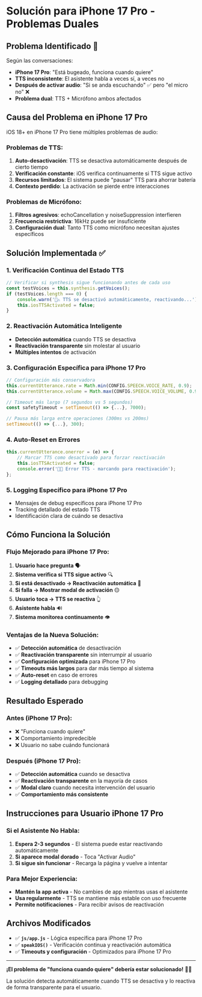 # Solución para iPhone 17 Pro - Problemas Duales

## Problema Identificado 🐛

Según las conversaciones:
- **iPhone 17 Pro**: "Está bugeado, funciona cuando quiere"
- **TTS inconsistente**: El asistente habla a veces sí, a veces no
- **Después de activar audio**: "Si se anda escuchando" ✅ pero "el micro no" ❌
- **Problema dual**: TTS + Micrófono ambos afectados

## Causa del Problema en iPhone 17 Pro

iOS 18+ en iPhone 17 Pro tiene múltiples problemas de audio:

### Problemas de TTS:
1. **Auto-desactivación**: TTS se desactiva automáticamente después de cierto tiempo
2. **Verificación constante**: iOS verifica continuamente si TTS sigue activo
3. **Recursos limitados**: El sistema puede "pausar" TTS para ahorrar batería
4. **Contexto perdido**: La activación se pierde entre interacciones

### Problemas de Micrófono:
1. **Filtros agresivos**: echoCancellation y noiseSuppression interfieren
2. **Frecuencia restrictiva**: 16kHz puede ser insuficiente
3. **Configuración dual**: Tanto TTS como micrófono necesitan ajustes específicos

## Solución Implementada ✅

### 1. **Verificación Continua del Estado TTS**
```javascript
// Verificar si synthesis sigue funcionando antes de cada uso
const testVoices = this.synthesis.getVoices();
if (testVoices.length === 0) {
    console.warn('🍎⚠️ TTS se desactivó automáticamente, reactivando...');
    this.iosTTSActivated = false;
}
```

### 2. **Reactivación Automática Inteligente**
- **Detección automática** cuando TTS se desactiva
- **Reactivación transparente** sin molestar al usuario
- **Múltiples intentos** de activación

### 3. **Configuración Específica para iPhone 17 Pro**
```javascript
// Configuración más conservadora
this.currentUtterance.rate = Math.min(CONFIG.SPEECH.VOICE_RATE, 0.9);
this.currentUtterance.volume = Math.max(CONFIG.SPEECH.VOICE_VOLUME, 0.9);

// Timeout más largo (7 segundos vs 5 segundos)
const safetyTimeout = setTimeout(() => {...}, 7000);

// Pausa más larga entre operaciones (300ms vs 200ms)
setTimeout(() => {...}, 300);
```

### 4. **Auto-Reset en Errores**
```javascript
this.currentUtterance.onerror = (e) => {
    // Marcar TTS como desactivado para forzar reactivación
    this.iosTTSActivated = false;
    console.error('🍎❌ Error TTS - marcando para reactivación');
};
```

### 5. **Logging Específico para iPhone 17 Pro**
- Mensajes de debug específicos para iPhone 17 Pro
- Tracking detallado del estado TTS
- Identificación clara de cuándo se desactiva

## Cómo Funciona la Solución

### Flujo Mejorado para iPhone 17 Pro:
1. **Usuario hace pregunta** 🗣️
2. **Sistema verifica si TTS sigue activo** 🔍
3. **Si está desactivado → Reactivación automática** 🔄
4. **Si falla → Mostrar modal de activación** 🟡
5. **Usuario toca → TTS se reactiva** 👆
6. **Asistente habla** 🔊
7. **Sistema monitorea continuamente** 👁️

### Ventajas de la Nueva Solución:
- ✅ **Detección automática** de desactivación
- ✅ **Reactivación transparente** sin interrumpir al usuario
- ✅ **Configuración optimizada** para iPhone 17 Pro
- ✅ **Timeouts más largos** para dar más tiempo al sistema
- ✅ **Auto-reset** en caso de errores
- ✅ **Logging detallado** para debugging

## Resultado Esperado

### Antes (iPhone 17 Pro):
- ❌ "Funciona cuando quiere"
- ❌ Comportamiento impredecible
- ❌ Usuario no sabe cuándo funcionará

### Después (iPhone 17 Pro):
- ✅ **Detección automática** cuando se desactiva
- ✅ **Reactivación transparente** en la mayoría de casos
- ✅ **Modal claro** cuando necesita intervención del usuario
- ✅ **Comportamiento más consistente**

## Instrucciones para Usuario iPhone 17 Pro

### Si el Asistente No Habla:
1. **Espera 2-3 segundos** - El sistema puede estar reactivando automáticamente
2. **Si aparece modal dorado** - Toca "Activar Audio"
3. **Si sigue sin funcionar** - Recarga la página y vuelve a intentar

### Para Mejor Experiencia:
- **Mantén la app activa** - No cambies de app mientras usas el asistente
- **Usa regularmente** - TTS se mantiene más estable con uso frecuente
- **Permite notificaciones** - Para recibir avisos de reactivación

## Archivos Modificados

- ✅ **`js/app.js`** - Lógica específica para iPhone 17 Pro
- ✅ **`speakIOS()`** - Verificación continua y reactivación automática
- ✅ **Timeouts y configuración** - Optimizados para iPhone 17 Pro

---

**¡El problema de "funciona cuando quiere" debería estar solucionado!** 🎉📱

La solución detecta automáticamente cuando TTS se desactiva y lo reactiva de forma transparente para el usuario.
